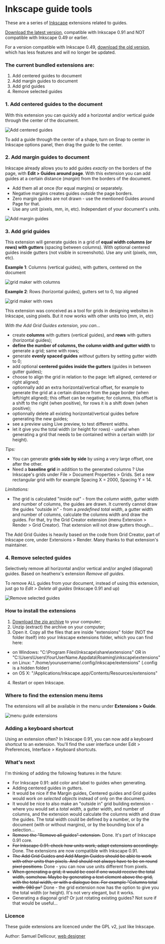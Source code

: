 Inkscape guide tools
===================

These are a series of [Inkscape](http://inkscape.org/) extensions related to guides.

[Download the latest version](https://github.com/sambody/inkscape-guide-tools/archive/master.zip), compatible with Inkscape 0.91 and NOT compatible with Inkscape 0.49 or earlier.

For a version compatible with Inkscape 0.49, [download the old version](https://github.com/sambody/inkscape-guide-tools/archive/1.0.zip), which has less features and will no longer be updated.

### The current bundled extensions are:

1. Add centered guides to document
2. Add margin guides to document
3. Add grid guides
4. Remove selected guides

### 1. Add centered guides to the document

With this extension you can quickly add a horizontal and/or vertical guide through the center of the document.

![Add centered guides](img/centered.png)

To add a guide through the center of a shape, turn on Snap to center in Inkscape options panel, then drag the guide to the center.

### 2. Add margin guides to document

Inkscape already allows you to add guides _exactly_ on the borders of the page, with **Edit > Guides around page**. With this extension you can add guides at a certain distance (_margin_) from the borders of the document. 

- Add them all at once (for equal margins) or separately. 
- Negative margins creates guides _outside_ the page borders. 
- Zero margin guides are not drawn - use the mentioned Guides around Page for that. 
- Use any unit (pixels, mm, in, etc). Independant of your document's units.

![Add margin guides](img/margins.png)

### 3. Add grid guides

This extension will generate guides in a grid of **equal width columns (or rows) with gutters** (spacing between columns). With optional centered guides inside gutters (not visible in screenshots). Use any unit (pixels, mm, etc).

**Example 1**: Columns (vertical guides), with gutters, centered on the document

![grid maker with columns](img/grid.png)

**Example 2**: Rows (horizontal guides), gutters set to 0, top aligned

![grid maker with rows](img/grid-rows.png)

This extension was conceived as a tool for grids in designing websites in Inkscape, using pixels. But it now works with other units too (mm, in, etc)

_With the Add Grid Guides extension, you can..._

- create **columns** with gutters (vertical guides), and **rows** with gutters (horizontal guides);
- **define the number of columns, the column width and gutter width** to generate a grid; same with rows;
- generate **evenly spaced guides** *without* gutters by setting gutter width to 0;
- add optional **centered guides inside the gutters** (guides in between gutter guides);
- choose to align the grid in relation to the page: left aligned, centered or right aligned;
- optionnally add an extra horizontal/vertical offset, for example to generate the grid at a certain distance from the page border (when left/right aligned); this offset can be negative; for columns, this offset is a shift to the right (when positive), for rows it is a shift down (when positive);
- optionnally delete all existing horizontal/vertical guides before generating the new guides;
- see a preview using Live preview, to test different widths.
- let it give you the total width (or height for rows) - useful when generating a grid that needs to be contained within a certain width (or height).

_Tips:_

- You can generate **grids side by side** by using a very large offset, one after the other.
- Need a **baseline grid** in addition to the generated columns ? Use Inkscape's grids under File > Document Properties > Grids. Set a new rectangular grid with for example Spacing X = 2000, Spacing Y = 14.

_Limitations:_

- The grid is calculated "inside out" - from the _column width_, gutter width and number of columns, the guides are drawn. It currently cannot draw the guides "outside in" - from a _predefined total width_, a gutter width and number of columns, calculate the columns width and draw the guides. For that, try the Grid Creator extension (menu Extension > Render > Grid Creator). That extension will not draw gutters though...

The Add Grid Guides is heavily based on the code from Grid Creator, part of Inkscape core, under Extensions > Render. Many thanks to that extension's maintainer.

### 4. Remove selected guides

Selectively remove all horizontal and/or vertical and/or angled (diagonal) guides. Based on heathenx's extension _Remove all guides_.

To remove ALL guides from your document, instead of using this extension, just go to *Edit > Delete all guides* (Inkscape 0.91 and up)

![Remove selected guides](img/remove.png)

### How to install the extensions

1. [Download the zip archive](https://github.com/sambody/inkscape-guide-tools/archive/master.zip) to your computer;
2. Unzip (extract) the archive on your computer;
3. Open it. Copy all the files that are inside "extensions" folder (NOT the folder itself) into your Inkscape extensions folder, which you can find here:

- on Windows: "C:\Program Files\Inkscape\share\extensions" OR in "C:\Users\Users\YourUserName\.Appdata\Roaming\inkscape\extensions"
- on Linux: " /home/yourusername/.config/inkscape/extensions" (.config is a hidden folder)
- on OS X: "/Applications/Inkscape.app/Contents/Resources/extensions" 

4. Restart or open Inkscape.

### Where to find the extension menu items

The extensions will all be available in the menu under **Extensions > Guide**.

![menu guide extensions](img/menu.png)

### Adding a keyboard shortcut

Using an extension often? In Inkscape 0.91, you can now add a keyboard shortcut to an extension. You'll find the user interface under Edit > Preferences, Interface > Keyboard shortcuts.

### What's next

I'm thinking of adding the following features in the future:

- For Inkscape 0.91: add color and label to guides when generating.
- Adding centered guides in gutters.
- It would be nice if the Margin guides, Centered guides and Grid guides would work _on selected objects_ instead of only on the document.
- It would be nice to also make an "outside in" grid building extension - where you would set a _total width_, a gutter width, and number of columns, and the extension would calculate the columns width and draw the guides. The total width could be defined by a number, or by the document (with or without margins), or by the bounding box of a selection...
- ~~Remove the "Remove all guides" extension.~~ Done. It's part of Inkscape 0.91 core.
- ~~For Inkscape 0.91: check how units work, adapt extensions accordingly.~~ Done. The extensions are now compatible with Inkscape 0.91.
- ~~The Add Grid Guides and Add Margin Guides should be able to work with other units than pixels. And should not always have to be on round pixel positions.~~  Done - you can now use units different from pixels.
- ~~When generating a grid, it would be cool if one would receive the total width, somehow. Maybe by generating a text element above the grid, with the total width, or with a dialogue box. For example "Columns total width: 980 px"~~ Done - the grid extension now has the option to give you the total width (or height). It's not very elegant, but it works.
- Generating a diagonal grid? Or just rotating existing guides? Not sure if that would be useful... 

### Licence

These guide extensions are licenced under the GPL v2, just like Inkscape.

Author: Samuel Dellicour, [web designer](http://www.samplify.be/)